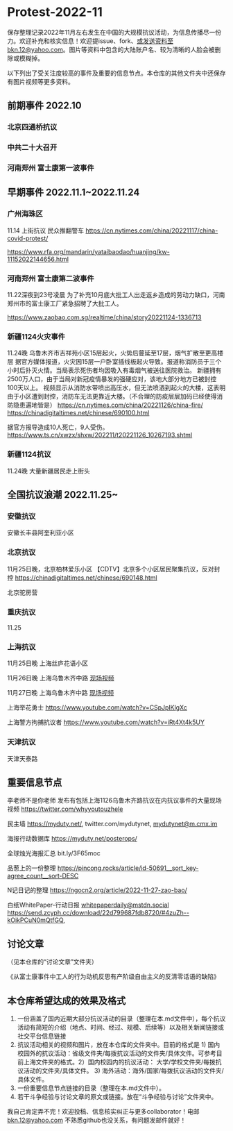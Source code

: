 # Protest-2022-11
保存整理记录2022年11月左右发生在中国的大规模抗议活动，为信息传播尽一份力。欢迎补充和核实信息！欢迎提issue、fork、或发送资料至bkn.12@yahoo.com。图片等资料中包含的大陆账户名、较为清晰的人脸会被删除或模糊掉。

以下列出了受关注度较高的事件及重要的信息节点。本仓库的其他文件夹中还保存有图片视频等更多资料。

## 前期事件 2022.10

### 北京四通桥抗议

### 中共二十大召开

### 河南郑州 富士康第一波事件

## 早期事件 2022.11.1~2022.11.24

### 广州海珠区
11.14 上街抗议 民众推翻警车
https://cn.nytimes.com/china/20221117/china-covid-protest/

https://www.rfa.org/mandarin/yataibaodao/huanjing/kw-11152022144656.html

### 河南郑州 富士康第二波事件
11.22深夜到23号凌晨 为了补充10月底大批工人出走返乡造成的劳动力缺口，河南郑州市的富士康工厂紧急招聘了大批工人。

https://www.zaobao.com.sg/realtime/china/story20221124-1336713

### 新疆1124火灾事件
11.24晚 乌鲁木齐市吉祥苑小区15层起火，火势后蔓延至17层，烟气扩散至更高楼层
据官方媒体报道，火灾因15层一户卧室插线板起火导致。报道称消防员于三个小时后扑灭火情。当局表示死伤者均因吸入有毒烟气被送往医院救治。
新疆拥有2500万人口，由于当局对新冠疫情暴发的强硬应对，该地大部分地方已被封控100天以上。
视频显示从消防水带喷出高压水，但无法喷洒到起火的大楼，这表明由于小区遭到封控，消防车无法更靠近大楼。（不合理的防疫层层加码已经使得消防隐患遍地皆是）
https://cn.nytimes.com/china/20221126/china-fire/
https://chinadigitaltimes.net/chinese/690100.html

据官方报导造成10人死亡，9人受伤。https://www.ts.cn/xwzx/shxw/202211/t20221126_10267193.shtml

### 新疆1124抗议
11.24晚 大量新疆居民走上街头

## 全国抗议浪潮 2022.11.25~

### 安徽抗议
安徽长丰县阿奎利亚小区

### 北京抗议
11月25日晚，北京柏林爱乐小区
【CDTV】北京多个小区居民聚集抗议，反对封控 https://chinadigitaltimes.net/chinese/690148.html

北京驼房营

### 重庆抗议
11.25

### 上海抗议
11月25日晚 上海丝庐花语小区

11月26日晚 上海乌鲁木齐中路 [现场视频](上海/上海1126乌鲁木齐中路/)

11月27日晚 上海乌鲁木齐中路 [现场视频](上海/上海1127乌鲁木齐中路/)

上海举花勇士 https://www.youtube.com/watch?v=CSpJpIKlgXc

上海警方拘捕抗议者 https://www.youtube.com/watch?v=iRt4Xt4k5UY

### 天津抗议
天津天泰路




## 重要信息节点
李老师不是你老师 发布有包括上海1126乌鲁木齐路抗议在内抗议事件的大量现场视频 https://twitter.com/whyyoutouzhele

民主墙 https://myduty.net/, twitter.com/mydutynet, mydutynet@m.cmx.im  

海报行动数据库 https://myduty.net/posterops/

全球烛光海报汇总 bit.ly/3F65moc

品葱上的一份整理 https://pincong.rocks/article/id-50691__sort_key-agree_count__sort-DESC

N记日记的整理 https://ngocn2.org/article/2022-11-27-zao-bao/

白纸WhitePaper-行动日报 whitepaperdaily@mstdn.social https://send.zcyph.cc/download/22d799687fdb8720/#4zuZh--kOikPCuN0mQtfGQ, 


## 讨论文章
（见本仓库的“讨论文章”文件夹）

《从富士康事件中工人的行为动机反思有产阶级自由主义的反清零话语的缺陷》

## 本仓库希望达成的效果及格式
1. 一份涵盖了国内近期大部分抗议活动的目录（整理在本.md文件中），每个抗议活动有简短的介绍（地点、时间、经过、规模、后续等）以及相关新闻链接或社交平台信息链接
2. 抗议活动相关的视频和图片，放在本仓库的文件夹中。目前的格式是 1) 国内校园外的抗议活动：省级文件夹/每拨抗议活动的文件夹/具体文件。可参考目前上海文件夹的格式。2）国内校园内的抗议活动： 大学/学校文件夹/每拨抗议活动的文件夹/具体文件。 3) 海外活动：海外/国家/每拨抗议活动的文件夹/具体文件。
3. 一份重要信息节点链接的目录（整理在本.md文件中）。
4. 若干斗争经验与讨论文章的原文或链接。放在“斗争经验与讨论”文件夹中。

我自己肯定弄不完！欢迎投稿、信息核实纠正与更多collaborator！电邮 bkn.12@yahoo.com 不熟悉github也没关系，有问题发邮件就好！

